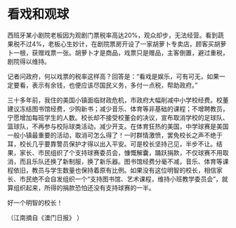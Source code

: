 # 看戏和观球

西班牙某小剧院老板因为观剧门票税率高达20%，观众却步，无法经营。看到蔬果税不过4%，老板心生妙计，在剧院票房开设了一家胡萝卜专卖店，顾客买胡萝卜一根，获赠戏票一张。胡萝卜才是商品，戏票只是赠品，主客倒置，避过重税，剧院得以维持。 

记者问政府，何以戏票的税率这样高？回答是：“看戏是娱乐，可有可无，如果一定要看，表示有余钱，也便应该尽国民义务，多付一点税，帮助政府。” 

三十多年前，我住的美国小镇面临财政危机，市政府大幅削减中小学校经费。校董建议冻结图书馆经费，少购新书；减少音乐、体育等非基础的课程；不增聘教员，宁愿增加每班学生的人数。校长却不接受校董会的决议，宣布取消学校的足球队、篮球队，不再参与校际球类活动，减少开支。在体育狂热的美国，中学球赛是美国一般小镇最重要的活动，取消可怎么得了！一时群情激愤，罢免校长之声不绝于耳，校长几乎要靠警员保护才得以出入平安。可是校长坚持己见，半步不让。结果，家长、市民组织了个支持球赛委员会，慷慨解囊，踊跃捐款，不仅球赛不用取消，而且乐队还换了新制服，换了新乐器。图书馆经费分毫不减，音乐、体育等课程依旧，教员与学生数量也保持着原有比例。如果没有这位明智的校长，相信家长、市民绝不会自发组织一个“支持图书馆、艺术课程，维持小班教学委员会”，就算组织起来，所得的捐款恐怕还没有支持球赛的一半。 

好一个明智的校长！ 

（江南摘自《澳门日报》 ）
